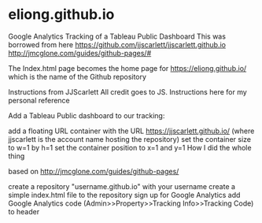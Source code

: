 # eliong.github.io
Google Analytics Tracking of a Tableau Public Dashboard
This was borrowed from here https://github.com/jjscarlett/jjscarlett.github.io
http://jmcglone.com/guides/github-pages/#

The Index.html page becomes the home page for https://eliong.github.io/ which is the name of the Github repository

Instructions from JJScarlett
All credit goes to JS. Instructions here for my personal reference

Add a Tableau Public dashboard to our tracking:

add a floating URL container with the URL https://jjscarlett.github.io/ (where jjscarlett is the account name hosting the repository)
set the container size to w=1 by h=1
set the container position to x=1 and y=1
How I did the whole thing

based on http://jmcglone.com/guides/github-pages/

create a repository "username.github.io" with your username
create a simple index.html file to the repository
sign up for Google Analytics
add Google Analytics code (Admin>>Property>>Tracking Info>>Tracking Code) to header
